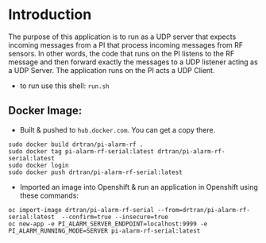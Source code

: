 # Introduction
The purpose of this application is to run as a UDP server that expects incoming messages from a PI that process incoming messages from RF sensors. In other words, the code that runs on the PI listens to the RF message and then forward exactly the messages to a UDP listener acting as a UDP Server. The application runs on the PI acts a UDP Client.

- to run use this shell:
`
run.sh
`

## Docker Image:
- Built & pushed to `hub.docker.com`. You can get a copy there.
```
sudo docker build drtran/pi-alarm-rf .
sudo docker tag pi-alarm-rf-serial:latest drtran/pi-alarm-rf-serial:latest
sudo docker login
sudo docker push drtran/pi-alarm-rf-serial:latest

```

- Imported an image into Openshift & run an application in Openshift using these commands:
```
oc import-image drtran/pi-alarm-rf-serial --from=drtran/pi-alarm-rf-serial:latest  --confirm=true --insecure=true
oc new-app -e PI_ALARM_SERVER_ENDPOINT=localhost:9999 -e PI_ALARM_RUNNING_MODE=SERVER pi-alarm-rf-serial:latest
```
